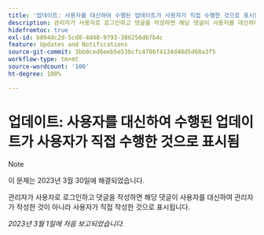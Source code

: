 ```yaml
---
title: '업데이트: 사용자를 대신하여 수행된 업데이트가 사용자가 직접 수행한 것으로 표시됨'
description: 관리자가 사용자로 로그인하고 댓글을 작성하면 해당 댓글이 사용자를 대신하여 관리자가 작성한 것이 아니라 사용자가 직접 작성한 것으로 표시됩니다.
hidefromtoc: true
exl-id: b094dc2d-5cd8-4d48-9793-386256db7b4c
feature: Updates and Notifications
source-git-commit: 3bb0ced6eeb5e53bcfc4706f4134d40d5d68a3f5
workflow-type: tm+mt
source-wordcount: '100'
ht-degree: 100%

---
```


# 업데이트: 사용자를 대신하여 수행된 업데이트가 사용자가 직접 수행한 것으로 표시됨

>[!NOTE]
>
>이 문제는 2023년 3월 30일에 해결되었습니다.

관리자가 사용자로 로그인하고 댓글을 작성하면 해당 댓글이 사용자를 대신하여 관리자가 작성한 것이 아니라 사용자가 직접 작성한 것으로 표시됩니다.

_2023년 3월 1일에 처음 보고되었습니다._
